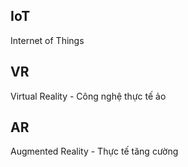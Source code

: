 

## IoT
Internet of Things

## VR
Virtual Reality - Công nghệ thực tế ảo

## AR
Augmented Reality - Thực tế tăng cường

## 